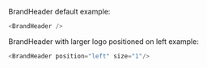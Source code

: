 BrandHeader default example:

```js
<BrandHeader />
```

BrandHeader with larger logo positioned on left example:

```js
<BrandHeader position="left" size="1"/>
```